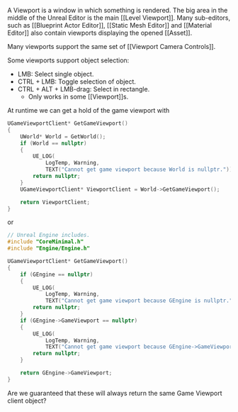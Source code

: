 A Viewport is a window in which something is rendered.
The big area in the middle of the Unreal Editor is the main [[Level Viewport]].
Many sub-editors, such as [[Blueprint Actor Editor]],  [[Static Mesh Editor]] and [[Material Editor]] also contain viewports displaying the opened [[Asset]].

Many viewports support the same set of [[Viewport Camera Controls]].

Some viewports support object selection:
- LMB: Select single object.
- CTRL + LMB: Toggle selection of object.
- CTRL + ALT + LMB-drag: Select in rectangle.
	- Only works in some [[Viewport]]s.

At runtime we can get a hold of the game viewport with
```cpp
UGameViewportClient* GetGameViewport()
{
	UWorld* World = GetWorld();
	if (World == nullptr)
	{
		UE_LOG(
			LogTemp, Warning,
			TEXT("Cannot get game viewport because World is nullptr."));
		return nullptr;
	}
	UGameViewportClient* ViewportClient = World->GetGameViewport();

	return ViewportClient;
}
```

or

```cpp
// Unreal Engine includes.
#include "CoreMinimal.h"
#include "Engine/Engine.h"

UGameViewportClient* GetGameViewport()
{
	if (GEngine == nullptr)
	{
		UE_LOG(
			LogTemp, Warning,
			TEXT("Cannot get game viewport because GEngine is nullptr."));
		return nullptr;
	}
	if (GEngine->GameViewport == nullptr)
	{
		UE_LOG(
			LogTemp, Warning,
			TEXT("Cannot get game viewport because GEngine->GameViewport is nullptr."));
		return nullptr;
	}

	return GEngine->GameViewport;
}
```

Are we guaranteed that these will always return the same Game Viewport client object?